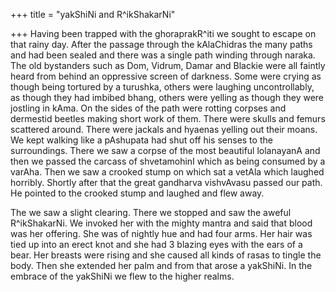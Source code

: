 +++
title = "yakShiNi and R^ikShakarNi"

+++
Having been trapped with the ghoraprakR^iti we sought to escape on that
rainy day. After the passage through the kAlaChidras the many paths and
had been sealed and there was a single path winding through naraka. The
old bystanders such as Dom, Vidrum, Damar and Blackie were all faintly
heard from behind an oppressive screen of darkness. Some were crying as
though being tortured by a turushka, others were laughing
uncontrollably, as though they had imbibed bhang, others were yelling as
though they were jostling in kAma. On the sides of the path were rotting
corpses and dermestid beetles making short work of them. There were
skulls and femurs scattered around. There were jackals and hyaenas
yelling out their moans. We kept walking like a pAshupata had shut off
his senses to the surroundings. There we saw a corpse of the most
beautiful lolanayanA and then we passed the carcass of shvetamohinI
which as being consumed by a varAha. Then we saw a crooked stump on
which sat a vetAla which laughed horribly. Shortly after that the great
gandharva vishvAvasu passed our path. He pointed to the crooked stump
and laughed and flew away.

The we saw a slight clearing. There we stopped and saw the aweful
R^ikShakarNi. We invoked her with the mighty mantra and said that blood
was her offering. She was of nightly hue and had four arms. Her hair was
tied up into an erect knot and she had 3 blazing eyes with the ears of a
bear. Her breasts were rising and she caused all kinds of rasas to
tingle the body. Then she extended her palm and from that arose a
yakShiNi. In the embrace of the yakShiNi we flew to the higher realms.
